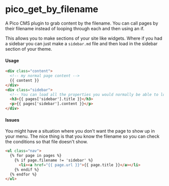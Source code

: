 pico_get_by_filename
====================

A Pico CMS plugin to grab content by the filename. You can call pages by their filename instead of looping through each and then using an if.

This allows you to make sections of your site like widgets. Where if you had a sidebar you can just make a `sidebar.md` file and then load in the sidebar section of your theme.

#### Usage

```html
<div class="content">
  <!-- my normal page content -->
  {{ content }}
</div>
<div class="sidebar">
  <!-- You can load all the properties you would normally be able to load from the page array -->
  <h3>{{ pages['sidebar'].title }}</h3>
  <p>{{ pages['sidebar'].content }}</p>
</div>
```

#### Issues

You might have a situation where you don't want the page to show up in your menu. The nice thing is that you know the filename so you can check the conditions so that file doesn't show.

```html
<ul class="nav">
  {% for page in pages %}
    {% if page.filename != 'sidebar' %}
      <li><a href="{{ page.url }}">{{ page.title }}</a></li>
    {% endif %}
  {% endfor %}
</ul>
```